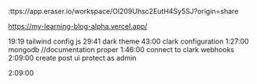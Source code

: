 :ttps://app.eraser.io/workspace/Ol209Uhsc2EutH4Sy5SJ?origin=share


https://my-learning-blog-alpha.vercel.app/


<!-- flowbite -->
19:19 tailwind config js
29:41 dark theme
43:00 clark configuration
1:27:00 mongodb  //documentation proper
1:46:00 connect to clark webhooks
2:09:00 create post ui protect as admin



2:09:00
